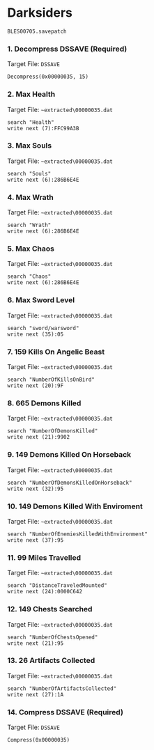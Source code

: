 # Darksiders 

`BLES00705.savepatch`

### 1. Decompress DSSAVE (Required)

Target File: `DSSAVE`

```
Decompress(0x00000035, 15)
```

### 2. Max Health

Target File: `~extracted\00000035.dat`

```
search "Health"
write next (7):FFC99A3B
```

### 3. Max Souls

Target File: `~extracted\00000035.dat`

```
search "Souls"
write next (6):286B6E4E
```

### 4. Max Wrath

Target File: `~extracted\00000035.dat`

```
search "Wrath"
write next (6):286B6E4E
```

### 5. Max Chaos

Target File: `~extracted\00000035.dat`

```
search "Chaos"
write next (6):286B6E4E
```

### 6. Max Sword Level

Target File: `~extracted\00000035.dat`

```
search "sword/warsword"
write next (35):05
```

### 7. 159 Kills On Angelic Beast

Target File: `~extracted\00000035.dat`

```
search "NumberOfKillsOnBird"
write next (20):9F
```

### 8. 665 Demons Killed

Target File: `~extracted\00000035.dat`

```
search "NumberOfDemonsKilled"
write next (21):9902
```

### 9. 149 Demons Killed On Horseback

Target File: `~extracted\00000035.dat`

```
search "NumberOfDemonsKilledOnHorseback"
write next (32):95
```

### 10. 149 Demons Killed With Enviroment

Target File: `~extracted\00000035.dat`

```
search "NumberOfEnemiesKilledWithEnvironment"
write next (37):95
```

### 11. 99 Miles Travelled

Target File: `~extracted\00000035.dat`

```
search "DistanceTraveledMounted"
write next (24):0000C642
```

### 12. 149 Chests Searched

Target File: `~extracted\00000035.dat`

```
search "NumberOfChestsOpened"
write next (21):95
```

### 13. 26 Artifacts Collected

Target File: `~extracted\00000035.dat`

```
search "NumberOfArtifactsCollected"
write next (27):1A
```

### 14. Compress DSSAVE (Required)

Target File: `DSSAVE`

```
Compress(0x00000035)
```

